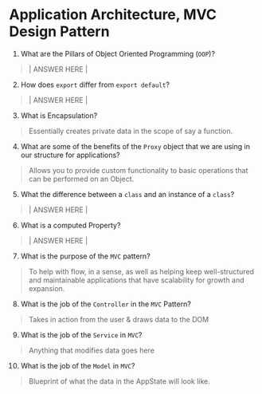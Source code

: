 # Application Architecture, MVC Design Pattern
01. What are the Pillars of Object Oriented Programming (`OOP`)?
  
  > | ANSWER HERE |

02. How does `export` differ from `export default`?
  
  > | ANSWER HERE |

03. What is Encapsulation?
  
  > Essentially creates private data in the scope of say a function.

04. What are some of the benefits of the `Proxy` object that we are using in our structure for applications?
  
  > Allows you to provide custom functionality to basic operations that can be performed on an Object.

05. What the difference between a `class` and an instance of a `class`?
  
  > | ANSWER HERE |

06. What is a computed Property?
  
  > | ANSWER HERE |

07. What is the purpose of the `MVC` pattern?
  
  > To help with flow, in a sense, as well as helping keep well-structured and maintainable applications that have scalability for growth and expansion.

08. What is the job of the `Controller` in the `MVC` Pattern?
  
  > Takes in action from the user & draws data to the DOM

09. What is the job of the `Service` in `MVC`?
  
  > Anything that modifies data goes here

10. What is the job of the `Model` in `MVC`?
  
  > Blueprint of what the data in the AppState will look like.
